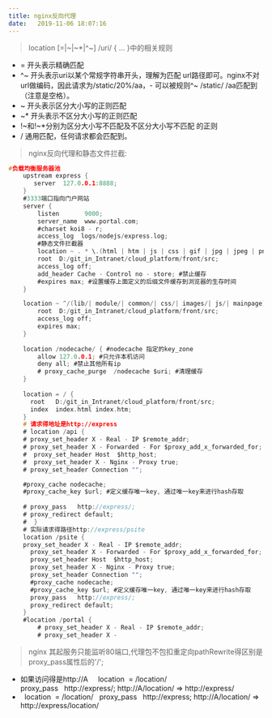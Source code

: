 ```yaml
---
title: nginx反向代理
date:   2019-11-06 18:07:16
---
```


> location [=|~|~*|^~] /uri/ { … }中的相关规则
- = 开头表示精确匹配
- ^~ 开头表示uri以某个常规字符串开头，理解为匹配 url路径即可。nginx不对url做编码，因此请求为/static/20%/aa，- 可以被规则^~ /static/ /aa匹配到（注意是空格）。
- ~ 开头表示区分大小写的正则匹配
- ~* 开头表示不区分大小写的正则匹配
- !~和!~*分别为区分大小写不匹配及不区分大小写不匹配 的正则
- / 通用匹配，任何请求都会匹配到。

> nginx反向代理和静态文件拦截:
```c
#负载均衡服务器池
    upstream express {
       server  127.0.0.1:8888; 
    }
    #3333端口指向门户网站
    server {
        listen       9000; 
        server_name  www.portal.com; 
        #charset koi8 - r; 
        access_log  logs/nodejs/express.log; 
        #静态文件拦截器
        location ~ . * \.(html | htm | js | css | gif | jpg | jpeg | png | bmp | swf | ico)$ {
        root  D:/git_in_Intranet/cloud_platform/front/src; 
        access_log off; 
        add_header Cache - Control no - store; #禁止缓存
        #expires max; #设置缓存上面定义的后缀文件缓存到浏览器的生存时间
    }

    location ~ ^/(lib/| module/| common/| css/| images/| js/| mainpage) {
        root  D:/git_in_Intranet/cloud_platform/front/src; 
        access_log off; 
        expires max; 
    }
  
    location /nodecache/ { #nodecache 指定的key_zone
        allow 127.0.0.1; #只允许本机访问  
        deny all; #禁止其他所有ip  
        # proxy_cache_purge  /nodecache $uri; #清理缓存  
    }
  
    location = / {
      root   D:/git_in_Intranet/cloud_platform/front/src; 
      index  index.html index.htm; 
    }
    # 请求得地址是http://express
    # location /api {
    # proxy_set_header X - Real - IP $remote_addr; 
    # proxy_set_header X - Forwarded - For $proxy_add_x_forwarded_for; 
    #  proxy_set_header Host  $http_host; 
    #  proxy_set_header X - Nginx - Proxy true; 
    # proxy_set_header Connection ""; 

    #proxy_cache nodecache; 
    #proxy_cache_key $url; #定义缓存唯一key, 通过唯一key来进行hash存取
  
    # proxy_pass   http://express/;
    # proxy_redirect default; 
    #  }
    # 实际请求得路径http://express/psite
    location /psite {
    proxy_set_header X - Real - IP $remote_addr; 
      proxy_set_header X - Forwarded - For $proxy_add_x_forwarded_for; 
      proxy_set_header Host  $http_host; 
      proxy_set_header X - Nginx - Proxy true; 
      proxy_set_header Connection ""; 
      #proxy_cache nodecache; 
      #proxy_cache_key $url; #定义缓存唯一key, 通过唯一key来进行hash存取
      proxy_pass   http://express/;
      proxy_redirect default; 
    }
    #location /portal {
        # proxy_set_header X - Real - IP $remote_addr; 
        # proxy_set_header X - 
```

> nginx 其起服务只能监听80端口,代理包不包扣重定向pathRewrite得区别是proxy_pass属性后的'/';
 - 如果访问得是http://A
    location  = /location/
    proxy_pass   http://express/; http://A/location/ => http://express/
 -   location  = /location/
    proxy_pass   http://express;  http://A/location/ => http://express/location/
